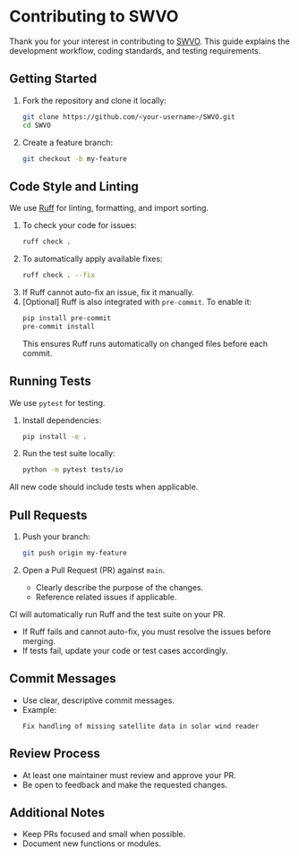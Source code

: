 # Contributing to SWVO
Thank you for your interest in contributing to [SWVO](https://github.com/GFZ/SWVO). This guide explains the development workflow, coding standards, and testing requirements.
## Getting Started
1.  Fork the repository and clone it locally:
    ```bash
    git clone https://github.com/<your-username>/SWVO.git
    cd SWVO
    ```
2.  Create a feature branch:
    ```bash
    git checkout -b my-feature
    ```
## Code Style and Linting
We use [Ruff](https://docs.astral.sh/ruff/) for linting, formatting, and import sorting.
1.  To check your code for issues:
    ```bash
    ruff check .
    ```
2. To automatically apply available fixes:
	```bash
	ruff check . --fix
	```
3. If Ruff cannot auto-fix an issue, fix it manually.
4. [Optional] Ruff is also integrated with `pre-commit`. To enable it:
    ```bash
    pip install pre-commit
    pre-commit install
    ```
    This ensures Ruff runs automatically on changed files before each commit.
    
## Running Tests
We use `pytest` for testing.
1.  Install dependencies:
    ```bash
    pip install -e .
    ```
    
2.  Run the test suite locally:
    ```bash
    python -m pytest tests/io
    ```
All new code should include tests when applicable.
## Pull Requests
1.  Push your branch:
    ```bash
    git push origin my-feature
    ```
    
2.  Open a Pull Request (PR) against `main`.
    
    -   Clearly describe the purpose of the changes.
    -   Reference related issues if applicable.
        
CI will automatically run Ruff and the test suite on your PR.
-   If Ruff fails and cannot auto-fix, you must resolve the issues before merging.
-   If tests fail, update your code or test cases accordingly.
    
## Commit Messages
-   Use clear, descriptive commit messages.
-   Example:
    ```
    Fix handling of missing satellite data in solar wind reader
    ```
## Review Process
-   At least one maintainer must review and approve your PR.
-   Be open to feedback and make the requested changes.
    
## Additional Notes
-   Keep PRs focused and small when possible.
-   Document new functions or modules.